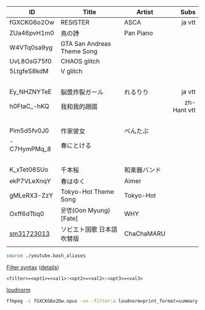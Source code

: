 <!--
https://wiki.archlinux.org/index.php/Youtube-dl
https://www.stefaanlippens.net/audio_conversion_execution_speed_comparison_of_SoX_FFmpeg_MPlayer/
http://linux-audio.4202.n7.nabble.com/Resampling-SOX-vs-FFmpeg-td108394.html
http://normalize.nongnu.org/
https://gist.github.com/lightrush/4fc5b36e01db8fae534b0ea6c16e347f
https://askubuntu.com/questions/246242/how-to-normalize-sound-in-mp3-files
https://superuser.com/questions/23156/linux-audio-tools-is-there-a-way-to-normalize-the-volume-of-ogg-files
https://github.com/slhck/ffmpeg-normalize
https://github.com/kepstin/opusgain
https://stackoverflow.com/questions/25569180/ffmpeg-convert-without-loss-quality
https://wiki.hydrogenaud.io/index.php?title=ReplayGain
http://wiki.hydrogenaud.io/index.php?title=ReplayGain_specification

[SVG](https://www.opensymbols.org/symbols/noun-project/music-789d0de6?id=35928dan)

![SVG](https://d18vdu4p71yql0.cloudfront.net/libraries/noun-project/Music-24b69f41d0.svg)

-->

|ID|Title|Artist|Subs|
|-|-|-|-:|
|fGXCKG6o2Ow|RESISTER|ASCA|ja vtt|
|ZUa46pvH1m0|鳥の詩|Pan Piano||
|W4VTq0sa9yg|GTA San Andreas Theme Song|||
|UvL8OsG75f0|CHAOS glitch|||
|5LtgfeS8kdM|V glitch|||
|&nbsp;||||
|Ey_NHZNYTeE|脳漿炸裂ガール|れるりり|ja vtt|
|h0FtaC_-hKQ|我和我的趙國||zh-Hant vtt|
|&nbsp;||||
|Pim5d5fv0J0|作家彼女|ぺんたぶ||
|-C7HymPMq_8|春にとける|||
|&nbsp;||||
|K_xTet06SUo|千本桜|和楽器バンド||
|ekP7VLeXnqY|春はゆく|Aimer||
|gMLeRX3-ZzY|Tokyo-Hot Theme Song|Tokyo-Hot||
|Oxff6dTtiq0|운명(Oon Myung)[Fate]|WHY||
|[sm31723013](https://www.nicovideo.jp/watch/sm31723013)|ソビエト国歌 日本語吹替版|ChaChaMARU||
|||||

<!--
|||||
-->

```bash
source ./youtube.bash_aliases
```

[Filter syntax](https://trac.ffmpeg.org/wiki/FilteringGuide#Filtersyntax) ([details](http://ffmpeg.org/ffmpeg-filters.html#Filtergraph-syntax-1))

```
<filter>=<opt1>=<val1>:<opt2>=<val2>:<opt3>=<val3>
```

[loudnorm](https://ffmpeg.org/ffmpeg-filters.html#loudnorm)

```bash
ffmpeg -i fGXCKG6o2Ow.opus -vn -filter:a loudnorm=print_format=summary tmp.opus
```